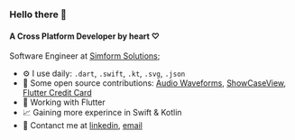 ### Hello there 👋

#### A Cross Platform Developer by heart ♡

Software Engineer at [Simform Solutions](https://www.simform.com/);<br>

- ⚙️ I use daily: `.dart`, `.swift`, `.kt`, `.svg`, `.json`
- 🤝 Some open source contributions: [Audio Waveforms](https://github.com/SimformSolutionsPvtLtd/audio_waveforms), [ShowCaseView](https://github.com/SimformSolutionsPvtLtd/flutter_showcaseview), [Flutter Credit Card](https://github.com/SimformSolutionsPvtLtd/flutter_credit_card)
- 📍 Working with Flutter
- 📈 Gaining more experince in Swift & Kotlin
- 💬 Contanct me at [linkedin](https://www.linkedin.com/in/ujas-majithiya-5678b5186), [email](mailto:ujasthakkar54@gmail.com)
